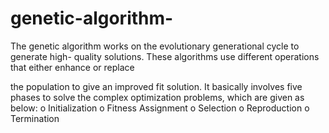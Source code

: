 # genetic-algorithm-
The genetic algorithm works on the evolutionary generational cycle to generate high-
quality solutions. These algorithms use different operations that either enhance or replace

the population to give an improved fit solution.
It basically involves five phases to solve the complex optimization problems, which are
given as below:
o Initialization
o Fitness Assignment
o Selection
o Reproduction
o Termination
